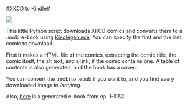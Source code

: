 #XKCD to Kindle#

![](https://dl.dropbox.com/u/2640488/cover.jpg)

This little Python script downloads XKCD comics and converts them to a .mobi e-book using [Kindlegen.exe](http://www.amazon.com/gp/feature.html?ie=UTF8&docId=1000765211). You can specify the first and the last comic to download.

First it makes a HTML file of the comics, extracting the comic title, the comic itself, the alt text, and a link, if the comic contains one. A table of contents is also generated, and the book has a cover..

You can convert the .mobi to .epub if you want to, and you find every downloaded image in */src/img*.

Also, [here](https://dl.dropbox.com/u/2640488/XKCD-1-1152.mobi) is a generated e-book from ep. 1-1152.

